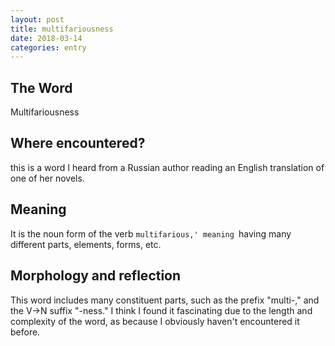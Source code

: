 ```yaml
---
layout: post
title: multifariousness
date: 2018-03-14
categories: entry
---
```

## The Word
Multifariousness

## Where encountered?
 this is a word I heard from a Russian author reading an English translation of one of her novels.

## Meaning
It is the noun form of the verb `multifarious,' meaning `having many different parts, elements, forms, etc.

## Morphology and reflection
This word includes many constituent parts, such as the prefix "multi-," and the V->N suffix "-ness." I think I found it fascinating due to the length and complexity of the word, as because I obviously haven't encountered it before.
